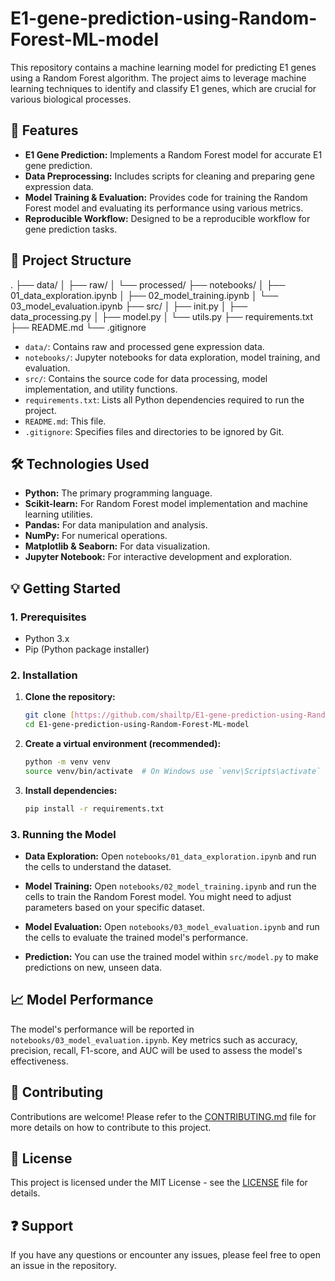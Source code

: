 # E1-gene-prediction-using-Random-Forest-ML-model

This repository contains a machine learning model for predicting E1 genes using a Random Forest algorithm. The project aims to leverage machine learning techniques to identify and classify E1 genes, which are crucial for various biological processes.

## 🚀 Features

* **E1 Gene Prediction:** Implements a Random Forest model for accurate E1 gene prediction.
* **Data Preprocessing:** Includes scripts for cleaning and preparing gene expression data.
* **Model Training & Evaluation:** Provides code for training the Random Forest model and evaluating its performance using various metrics.
* **Reproducible Workflow:** Designed to be a reproducible workflow for gene prediction tasks.

## 📂 Project Structure


.
├── data/
│   ├── raw/
│   └── processed/
├── notebooks/
│   ├── 01_data_exploration.ipynb
│   ├── 02_model_training.ipynb
│   └── 03_model_evaluation.ipynb
├── src/
│   ├── init.py
│   ├── data_processing.py
│   ├── model.py
│   └── utils.py
├── requirements.txt
├── README.md
└── .gitignore

* `data/`: Contains raw and processed gene expression data.
* `notebooks/`: Jupyter notebooks for data exploration, model training, and evaluation.
* `src/`: Contains the source code for data processing, model implementation, and utility functions.
* `requirements.txt`: Lists all Python dependencies required to run the project.
* `README.md`: This file.
* `.gitignore`: Specifies files and directories to be ignored by Git.

## 🛠️ Technologies Used

* **Python:** The primary programming language.
* **Scikit-learn:** For Random Forest model implementation and machine learning utilities.
* **Pandas:** For data manipulation and analysis.
* **NumPy:** For numerical operations.
* **Matplotlib & Seaborn:** For data visualization.
* **Jupyter Notebook:** For interactive development and exploration.

## 💡 Getting Started

### 1. Prerequisites

* Python 3.x
* Pip (Python package installer)

### 2. Installation

1.  **Clone the repository:**
    ```bash
    git clone [https://github.com/shailtp/E1-gene-prediction-using-Random-Forest-ML-model.git](https://github.com/shailtp/E1-gene-prediction-using-Random-Forest-ML-model.git)
    cd E1-gene-prediction-using-Random-Forest-ML-model
    ```

2.  **Create a virtual environment (recommended):**
    ```bash
    python -m venv venv
    source venv/bin/activate  # On Windows use `venv\Scripts\activate`
    ```

3.  **Install dependencies:**
    ```bash
    pip install -r requirements.txt
    ```

### 3. Running the Model

* **Data Exploration:**
    Open `notebooks/01_data_exploration.ipynb` and run the cells to understand the dataset.

* **Model Training:**
    Open `notebooks/02_model_training.ipynb` and run the cells to train the Random Forest model. You might need to adjust parameters based on your specific dataset.

* **Model Evaluation:**
    Open `notebooks/03_model_evaluation.ipynb` and run the cells to evaluate the trained model's performance.

* **Prediction:**
    You can use the trained model within `src/model.py` to make predictions on new, unseen data.

## 📈 Model Performance

The model's performance will be reported in `notebooks/03_model_evaluation.ipynb`. Key metrics such as accuracy, precision, recall, F1-score, and AUC will be used to assess the model's effectiveness.

## 🤝 Contributing

Contributions are welcome! Please refer to the [CONTRIBUTING.md](CONTRIBUTING.md) file for more details on how to contribute to this project.

## 📝 License

This project is licensed under the MIT License - see the [LICENSE](LICENSE) file for details.

## ❓ Support

If you have any questions or encounter any issues, please feel free to open an issue in the repository.

